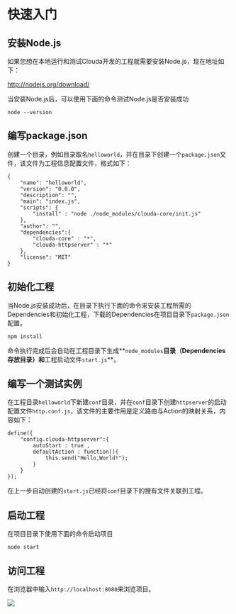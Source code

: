 # 快速入门

## 安装Node.js

如果您想在本地运行和测试Clouda开发的工程就需要安装Node.js，现在地址如下：

<http://nodejs.org/download/>

当安装Node.js后，可以使用下面的命令测试Node.js是否安装成功

	node --version

## 编写package.json

创建一个目录，例如目录取名`helloworld`，并在目录下创建一个`package.json`文件，该文件为工程信息配置文件，格式如下：

	{
    	"name": "helloworld",
    	"version": "0.0.0",
    	"description": "",
    	"main": "index.js",
    	"scripts": {
        	"install" : "node ./node_modules/clouda-core/init.js"
    	},
    	"author": "",
    	"dependencies":{
        	"clouda-core" : "*",
        	"clouda-httpserver" : "*"
    	},
    	"license": "MIT"
	} 
	
	
## 初始化工程

当Node.js安装成功后，在目录下执行下面的命令来安装工程所需的Dependencies和初始化工程，下载的Dependencies在项目目录下`package.json`配置。

	npm install 
	
命令执行完成后会自动在工程目录下生成**`node_modules`**目录（Dependencies存放目录）和**工程启动文件`start.js`**。

## 编写一个测试实例

在工程目录`helloworld`下新建`conf`目录，并在`conf`目录下创建`httpserver`的启动配置文件`http.conf.js`，该文件的主要作用是定义路由与Action的映射关系，内容如下：

	define({
    	"config.clouda-httpserver":{
       		autoStart : true ,
        	defaultAction : function(){
            	this.send("Hello,World!");
        	}
    	}
	});
	
在上一步自动创建的`start.js`已经将`conf`目录下的搜有文件关联到工程。

## 启动工程

在项目目录下使用下面的命令启动项目

	node start
	
## 访问工程

在浏览器中输入`http://localhost:8080`来浏览项目。

![](/md/images/helloworlddemo.png)

